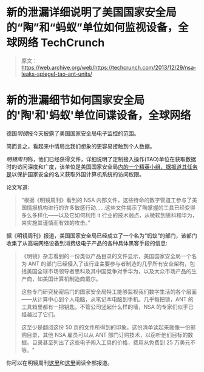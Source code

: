 # 新的泄漏详细说明了美国国家安全局的“陶”和“蚂蚁”单位如何监视设备，全球网络 TechCrunch

> 原文：<https://web.archive.org/web/https://techcrunch.com/2013/12/29/nsa-leaks-spiegel-tao-ant-units/>

# 新的泄漏细节如何国家安全局的'陶'和'蚂蚁'单位间谍设备，全球网络

德国*明镜*报今天披露了美国国家安全局电子监控的范围。

简而言之，看起来中情局比我们想象的更容易接触到个人数据。

*明镜周刊*称，他们已经获得文件，详细说明了定制接入操作(TAO)单位在获取数据时的访问深度和广度，该单位是美国国家安全局[内的一个精英小组，据报道其任务是](https://web.archive.org/web/20221205091156/http://en.wikipedia.org/wiki/Office_of_Tailored_Access_Operations)以保护国家安全的名义获取外国计算机系统的访问权限。

论文写道:

> “根据《明镜周刊》看到的 NSA 内部文件，这些待命的数字管道工参与了美国情报机构进行的许多敏感行动……这些文件揭示了陶掌握的工具已经变得多么多样化——以及它如何利用 it 行业的技术弱点，从微软到思科和华为，来实施其谨慎而有效的攻击。”

据《明镜周刊》报道，美国国家安全局已经成立了一个名为“蚂蚁”的部门，该部门收集了从高端网络设备到消费级电子产品的各种具体黑客手段的信息:

> 《明镜》杂志看到的一份类似产品目录的文件显示，美国国家安全局一个名为 ANT 的部门已经侵入了该行业主要参与者制造的几乎所有安全架构，包括美国全球市场领导者思科及其中国竞争对手华为，以及大众市场产品的生产商，如美国计算机制造商戴尔。
> 
> 这些专门研究秘密后门的国家安全局特工能够监视我们数字生活的各个层面——从计算中心到个人电脑，从笔记本电脑到手机。几乎每把锁，ANT 的工具箱里都有一把钥匙。不管公司竖起什么样的墙，NSA 的专家们似乎已经越过了它们。
> 
> 这至少是翻阅这份 50 页的文件所得到的印象。这份清单读起来就像一份邮购目录，其他 NSA 雇员可以从 ANT 部门订购技术，以窃听他们目标的数据。目录甚至列出了这些电子闯入工具的价格，费用从免费到 25 万美元不等。"

你可以在明镜周刊[这里](https://web.archive.org/web/20221205091156/http://www.spiegel.de/international/world/the-nsa-uses-powerful-toolbox-in-effort-to-spy-on-global-networks-a-940969.html)和[这里](https://web.archive.org/web/20221205091156/http://www.spiegel.de/international/world/catalog-reveals-nsa-has-back-doors-for-numerous-devices-a-940994.html)阅读全部报道。